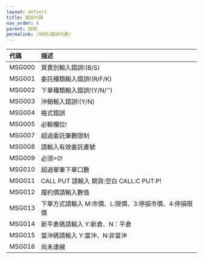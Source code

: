 ```yaml
---
layout: default
title: 錯誤代碼
nav_order: 4
parent: 說明
permalink: /說明/錯誤代碼/
--- 
```


|代碼|描述|
| :-------- | :--------| 
|MSG000|買賣別輸入錯誤!(B/S)|
|MSG001|委託種類輸入錯誤!(R/F/K)|
|MSG002|下單種類輸入錯誤!(Y/N/'')|
|MSG003|沖銷輸入錯誤!(Y/N)|
|MSG004|格式錯誤|
|MSG005|必輸欄位!|
|MSG007|超過委託筆數限制|
|MSG008|請輸入有效委託書號|
|MSG009|必須>0!|
|MSG010|超過單筆下單口數|
|MSG011|CALL PUT 請輸入 期貨:空白 CALL:C PUT:P!|
|MSG012|履約價請輸入數值|
|MSG013|下單方式請輸入 M:市價、L:限價、3:停損市價、4:停損限價|
|MSG014|新平倉碼請輸入 Y:新倉、N：平倉|
|MSG015|當沖碼請輸入 Y:當沖、N:非當沖|
|MSG016|尚未連線|